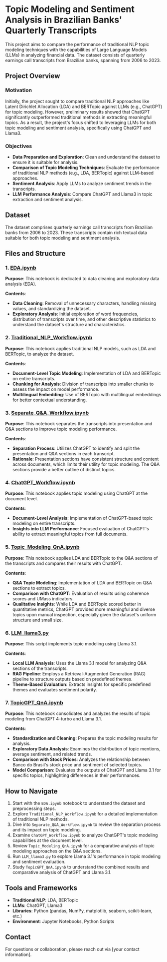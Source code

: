 # Topic Modeling and Sentiment Analysis in Brazilian Banks' Quarterly Transcripts

This project aims to compare the performance of traditional NLP topic modeling techniques with the capabilities of Large Language Models (LLMs) in analyzing financial data. The dataset consists of quarterly earnings call transcripts from Brazilian banks, spanning from 2006 to 2023.

## Project Overview

### Motivation

Initially, the project sought to compare traditional NLP approaches like Latent Dirichlet Allocation (LDA) and BERTopic against LLMs (e.g., ChatGPT) for topic modeling. However, preliminary results showed that ChatGPT significantly outperformed traditional methods in extracting meaningful topics. As a result, the project's focus shifted to leveraging LLMs for both topic modeling and sentiment analysis, specifically using ChatGPT and Llama3.

### Objectives

- **Data Preparation and Exploration**: Clean and understand the dataset to ensure it is suitable for analysis.
- **Comparison of Topic Modeling Techniques**: Evaluate the performance of traditional NLP methods (e.g., LDA, BERTopic) against LLM-based approaches.
- **Sentiment Analysis**: Apply LLMs to analyze sentiment trends in the transcripts.
- **LLM Performance Analysis**: Compare ChatGPT and Llama3 in topic extraction and sentiment analysis.

## Dataset

The dataset comprises quarterly earnings call transcripts from Brazilian banks from 2006 to 2023. These transcripts contain rich textual data suitable for both topic modeling and sentiment analysis.

## Files and Structure

### 1. [EDA.ipynb](./EDA.ipynb)

**Purpose**: This notebook is dedicated to data cleaning and exploratory data analysis (EDA).

**Contents**:

- **Data Cleaning**: Removal of unnecessary characters, handling missing values, and standardizing the dataset.
- **Exploratory Analysis**: Initial exploration of word frequencies, distribution of transcripts over time, and other descriptive statistics to understand the dataset's structure and characteristics.

### 2. [Traditional\_NLP\_Workflow.ipynb](./Traditional_NLP_Workflow.ipynb)

**Purpose**: This notebook applies traditional NLP models, such as LDA and BERTopic, to analyze the dataset.

**Contents**:

- **Document-Level Topic Modeling**: Implementation of LDA and BERTopic on entire transcripts.
- **Chunking for Analysis**: Division of transcripts into smaller chunks to assess the impact on model performance.
- **Multilingual Embedding**: Use of BERTopic with multilingual embeddings for better contextual understanding.

### 3. [Separate\_Q&A\_Workflow.ipynb](./Separate_Q\&A_Workflow.ipynb)

**Purpose**: This notebook separates the transcripts into presentation and Q&A sections to improve topic modeling performance.

**Contents**:

- **Separation Process**: Utilizes ChatGPT to identify and split the presentation and Q&A sections in each transcript.
- **Rationale**: Presentation sections have consistent structure and content across documents, which limits their utility for topic modeling. The Q&A sections provide a better outline of distinct topics.

### 4. [ChatGPT\_Workflow.ipynb](./ChatGPT_Workflow.ipynb)

**Purpose**: This notebook applies topic modeling using ChatGPT at the document level.

**Contents**:

- **Document-Level Analysis**: Implementation of ChatGPT-based topic modeling on entire transcripts.
- **Insights into LLM Performance**: Focused evaluation of ChatGPT's ability to extract meaningful topics from full documents.

### 5. [Topic\_Modeling\_QnA.ipynb](./Topic_Modeling_QnA.ipynb)

**Purpose**: This notebook applies LDA and BERTopic to the Q&A sections of the transcripts and compares their results with ChatGPT.

**Contents**:

- **Q&A Topic Modeling**: Implementation of LDA and BERTopic on Q&A sections to extract topics.
- **Comparison with ChatGPT**: Evaluation of results using coherence scores and UMass indicators.
- **Qualitative Insights**: While LDA and BERTopic scored better in quantitative metrics, ChatGPT provided more meaningful and diverse topics upon manual inspection, especially given the dataset's uniform structure and small size.

### 6. [LLM\_llama3.py](./LLM_llama3.py)

**Purpose**: This script implements topic modeling using Llama 3.1.

**Contents**:

- **Local LLM Analysis**: Uses the Llama 3.1 model for analyzing Q&A sections of the transcripts.
- **RAG Pipeline**: Employs a Retrieval-Augmented Generation (RAG) pipeline to structure outputs based on predefined themes.
- **Theme-Based Evaluation**: Extracts insights for specific predefined themes and evaluates sentiment polarity.

### 7. [TopicGPT\_QnA.ipynb](./TopicGPT_QnA.ipynb)

**Purpose**: This notebook consolidates and analyzes the results of topic modeling from ChatGPT 4-turbo and Llama 3.1.

**Contents**:

- **Standardization and Cleaning**: Prepares the topic modeling results for analysis.
- **Exploratory Data Analysis**: Examines the distribution of topic mentions, average sentiment, and related trends.
- **Comparison with Stock Prices**: Analyzes the relationship between Banco do Brasil's stock price and sentiment of selected topics.
- **Model Comparison**: Evaluates the outputs of ChatGPT and Llama 3.1 for specific topics, highlighting differences in their performances.

## How to Navigate

1. Start with the `EDA.ipynb` notebook to understand the dataset and preprocessing steps.
2. Explore `Traditional_NLP_Workflow.ipynb` for a detailed implementation of traditional NLP methods.
3. Dive into `Separate_Q&A_Workflow.ipynb` to review the separation process and its impact on topic modeling.
4. Examine `ChatGPT_Workflow.ipynb` to analyze ChatGPT's topic modeling capabilities at the document level.
5. Review `Topic_Modeling_QnA.ipynb` for a comparative analysis of topic modeling approaches on the Q&A sections.
6. Run `LLM_llama3.py` to explore Llama 3.1's performance in topic modeling and sentiment evaluation.
7. Study `TopicGPT_QnA.ipynb` to understand the combined results and comparative analysis of ChatGPT and Llama 3.1.

## Tools and Frameworks

- **Traditional NLP**: LDA, BERTopic
- **LLMs**: ChatGPT, Llama3
- **Libraries**: Python (pandas, NumPy, matplotlib, seaborn, scikit-learn, etc.)
- **Environment**: Jupyter Notebooks, Python Scripts

## Contact

For questions or collaboration, please reach out via [your contact information].

